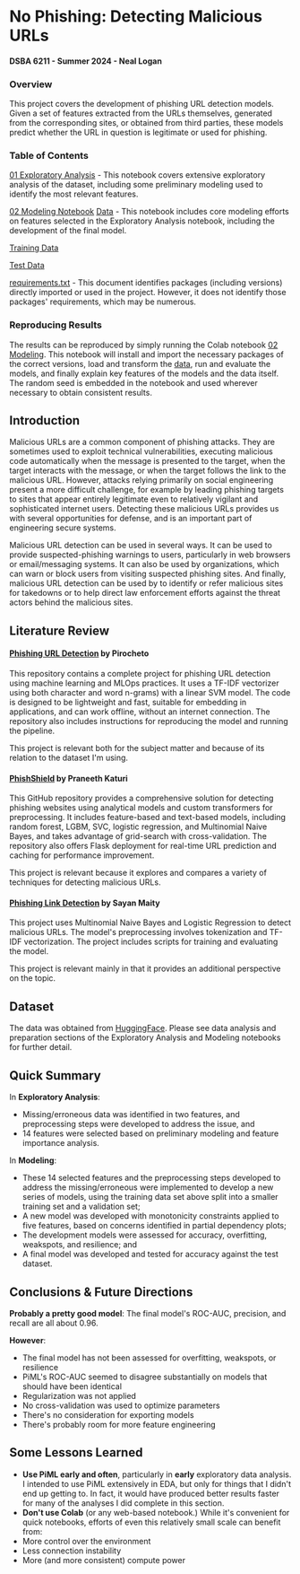 # No Phishing: Detecting Malicious URLs
#### DSBA 6211 - Summer 2024 - Neal Logan

### Overview

This project covers the development of phishing URL detection models.  Given a set of features extracted from the URLs themselves, generated from the corresponding sites, or obtained from third parties, these models predict whether the URL in question is legitimate or used for phishing. 

### Table of Contents

[01 Exploratory Analysis](https://github.com/neal-logan/dsba6211-summer2024/blob/main/nophishing/01_exploratory_analysis.ipynb) - This notebook covers extensive exploratory analysis of the dataset, including some preliminary modeling used to identify the most relevant features.  

[02 Modeling Notebook](https://github.com/neal-logan/dsba6211-summer2024/blob/main/nophishing/02_modeling.ipynb)
[Data](https://github.com/neal-logan/dsba6211-summer2024/tree/main/nophishing/data) - This notebook includes core modeling efforts on features selected in the Exploratory Analysis notebook, including the development of the final model.

[Training Data](https://raw.githubusercontent.com/neal-logan/dsba6211-summer2024/main/nophishing/data/phishing-url-pirochet-train.csv)

[Test Data](https://raw.githubusercontent.com/neal-logan/dsba6211-summer2024/main/nophishing/data/phishing-url-pirochet-test.csv) 

[requirements.txt](https://github.com/neal-logan/dsba6211-summer2024/blob/main/nophishing/requirements.txt) - This document identifies packages (including versions) directly imported or used in the project. However, it does not identify those packages' requirements, which may be numerous.

### Reproducing Results

The results can be reproduced by simply running the Colab notebook [02 Modeling](https://github.com/neal-logan/dsba6211-summer2024/blob/main/nophishing/02_modeling.ipynb).  This notebook will install and import the necessary packages of the correct versions, load and transform the [data](https://github.com/neal-logan/dsba6211-summer2024/tree/main/nophishing/data), run and evaluate the models, and finally explain key features of the models and the data itself.  The random seed is embedded in the notebook and used wherever necessary to obtain consistent results.

## Introduction

Malicious URLs are a common component of phishing attacks.  They are sometimes used to exploit technical vulnerabilities, executing malicious code  automatically when the message is presented to the target, when the target interacts with the message, or when the target follows the link to the malicious URL.  However, attacks relying primarily on social engineering present a more difficult challenge, for example by leading phishing targets to sites that appear entirely legitimate even to relatively vigilant and sophisticated internet users.  Detecting these malicious URLs provides us with several opportunities for defense, and is an important part of engineering secure systems.

Malicious URL detection can be used in several ways.  It can be used to provide suspected-phishing warnings to users, particularly in web browsers or email/messaging systems.  It can also be used by organizations, which can warn or block users from visiting suspected phishing sites.  And finally, malicious URL detection can be used by to identify or refer malicious sites for takedowns or to help direct law enforcement efforts against the threat actors behind the malicious sites.

## Literature Review

#### [Phishing URL Detection](https://github.com/pirocheto/phishing-url-detection) by Pirocheto

This repository contains a complete project for phishing URL detection using machine learning and MLOps practices. It uses a TF-IDF vectorizer using both character and word n-grams) with a linear SVM model. The code is designed to be lightweight and fast, suitable for embedding in applications, and can work offline, without an internet connection. The repository also includes instructions for reproducing the model and running the pipeline.

This project is relevant both for the subject matter and because of its relation to the dataset I'm using.

#### [PhishShield](https://github.com/praneeth-katuri/PhishShield) by Praneeth Katuri

This GitHub repository provides a comprehensive solution for detecting phishing websites using analytical models and custom transformers for preprocessing. It includes feature-based and text-based models, including random forest, LGBM, SVC, logistic regression, and Multinomial Naive Bayes, and takes advantage of grid-search with cross-validation. The repository also offers Flask deployment for real-time URL prediction and caching for performance improvement.

This project is relevant because it explores and compares a variety of techniques for detecting malicious URLs.

#### [Phishing Link Detection](https://github.com/Sayan-Maity-Code/Phishing-link-detection) by Sayan Maity

This project uses Multinomial Naive Bayes and Logistic Regression to detect malicious URLs. The model's preprocessing involves tokenization and TF-IDF vectorization. The project includes scripts for training and evaluating the model.

This project is relevant mainly in that it provides an additional perspective on the topic.

## Dataset

The data was obtained from [HuggingFace](https://huggingface.co/datasets/pirocheto/phishing-url).  Please see data analysis and preparation sections of the Exploratory Analysis and Modeling notebooks for further detail.

## Quick Summary

In **Exploratory Analysis**:
* Missing/erroneous data was identified in two features, and preprocessing steps were developed to address the issue, and
* 14 features were selected based on preliminary modeling and feature importance analysis.

In **Modeling**: 
* These 14 selected features and the preprocessing steps developed to address the missing/erroneous were implemented to develop a new series of models, using the training data set above split into a smaller training set and a validation set;
* A new model was developed with monotonicity constraints applied to five features, based on concerns identified in partial dependency plots;
* The development models were assessed for accuracy, overfitting, weakspots, and resilience; and
* A final model was developed and tested for accuracy against the test dataset.

## Conclusions & Future Directions

**Probably a pretty good model**: The final model's ROC-AUC, precision, and recall are all about 0.96.

**However**:
* The final model has not been assessed for overfitting, weakspots, or resilience
* PiML's ROC-AUC seemed to disagree substantially on models that should have been identical 
* Regularization was not applied
* No cross-validation was used to optimize parameters
* There's no consideration for exporting models
* There's probably room for more feature engineering

## Some Lessons Learned
* **Use PiML early and often**, particularly in **early** exploratory data analysis. I intended to use PiML extensively in EDA, but only for things that I didn't end up getting to. In fact, it would have produced better results faster for many of the analyses I did complete in this section.
* **Don't use Colab** (or any web-based notebook.) While it's convenient for quick notebooks, efforts of even this relatively small scale can benefit from:
 * More control over the environment
 * Less connection instability
 * More (and more consistent) compute power
